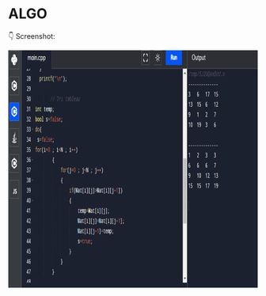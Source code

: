 # ALGO
:point_down: Screenshot:

<p align="center">
  <img src="https://github.com/REZZAGLOBZANadjah/ALGO/blob/main/TriMatriceCPP.PNG" height="480px" alt="">
</p>
